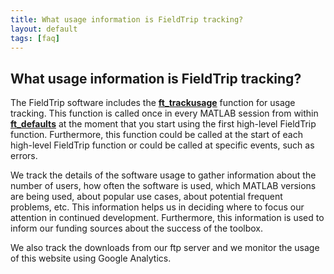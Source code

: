```yaml
---
title: What usage information is FieldTrip tracking?
layout: default
tags: [faq]
---
```


## What usage information is FieldTrip tracking?

The FieldTrip software includes the **[ft_trackusage](/reference/ft_trackusage)** function for usage tracking. This function is called once in every MATLAB session from within **[ft_defaults](/reference/ft_defaults)** at the moment that you start using the first high-level FieldTrip function. Furthermore, this function could be called at the start of each high-level FieldTrip function or could be called at specific events, such as errors.
 
We track the details of the software usage to gather information about the number of users, how often the software is used, which MATLAB versions are being used, about popular use cases, about potential frequent problems, etc. This information helps us in deciding where to focus our attention in continued development. Furthermore, this information is used to inform our funding sources about the success of the toolbox. 

We also track the downloads from our ftp server and we monitor the usage of this website using Google Analytics. 
